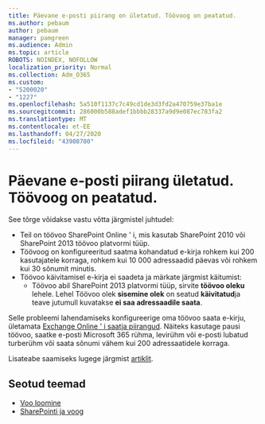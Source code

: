 ```yaml
---
title: Päevane e-posti piirang on ületatud. Töövoog on peatatud.
ms.author: pebaum
author: pebaum
manager: pamgreen
ms.audience: Admin
ms.topic: article
ROBOTS: NOINDEX, NOFOLLOW
localization_priority: Normal
ms.collection: Adm_O365
ms.custom:
- "5200020"
- "1227"
ms.openlocfilehash: 5a510f1137c7c49cd1de3d3fd2a470759e37ba1e
ms.sourcegitcommit: 286000b588adef1bbbb28337a9d9e087ec783fa2
ms.translationtype: MT
ms.contentlocale: et-EE
ms.lasthandoff: 04/27/2020
ms.locfileid: "43908700"
---
```

# <a name="daily-email-limit-exceeded-workflow-is-suspended"></a>Päevane e-posti piirang ületatud. Töövoog on peatatud.

See tõrge võidakse vastu võtta järgmistel juhtudel:

- Teil on töövoo SharePoint Online ' i, mis kasutab SharePoint 2010 või SharePoint 2013 töövoo platvormi tüüp.
- Töövoog on konfigureeritud saatma kohandatud e-kirja rohkem kui 200 kasutajatele korraga, rohkem kui 10 000 adressaadid päevas või rohkem kui 30 sõnumit minutis.
- Töövoo käivitamisel e-kirja ei saadeta ja märkate järgmist käitumist:
    - Töövoo abil SharePoint 2013 platvormi tüüp, sirvite **töövoo oleku** lehele. Lehel Töövoo olek **sisemine olek** on seatud **käivitatud**ja teave jutumull kuvatakse **ei saa adressaadile saata**.

Selle probleemi lahendamiseks konfigureerige oma töövoo saata e-kirju, ületamata [Exchange Online ' i saatja piirangud](https://docs.microsoft.com/office365/servicedescriptions/exchange-online-service-description/exchange-online-limits#recipientlimits). Näiteks kasutage pausi töövoo, saatke e-posti Microsoft 365 rühma, levirühm või e-posti lubatud turberühm või saata sõnumi vähem kui 200 adressaatidele korraga.


Lisateabe saamiseks lugege järgmist [artiklit](https://support.microsoft.com/help/3150442/daily-email-limit-has-exceeded-and-your-workflow-has-been-suspended-or).

## <a name="related-topics"></a>Seotud teemad
- [Voo loomine](https://support.office.com/article/Create-a-flow-for-a-list-or-library-in-SharePoint-Online-or-OneDrive-for-Business-a9c3e03b-0654-46af-a254-20252e580d01) 
- [SharePointi ja voog](https://flow.microsoft.com/blog/sharepoint-and-flow/) 